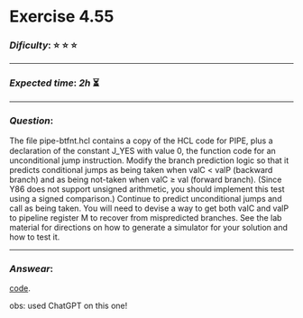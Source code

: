 Exercise 4.55
==============

### ***Dificulty***: :star: :star: :star:

---

### ***Expected time***: ***2h*** :hourglass_flowing_sand:

---

### ***Question***:
The ﬁle pipe-btfnt.hcl contains a copy of the HCL code for PIPE, plus a declaration of the constant J_YES with value 0, the function code for an unconditional jump instruction. Modify the branch prediction logic so that it predicts conditional jumps as being taken when valC < valP (backward branch) and as being not-taken when valC ≥ val (forward branch). (Since Y86 does not support unsigned arithmetic, you should implement this test using a signed comparison.) Continue to predict unconditional jumps and call as being taken. You will need to devise a way to get both valC and valP to pipeline register M to recover from mispredicted branches. See the lab material for directions on how to generate a simulator for your solution and how to test it.

---  

### ***Answear***:  
[code](./pipe-btfnt.hcl).  

obs: used ChatGPT on this one!
